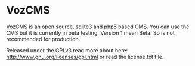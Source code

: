 VozCMS
======

VozCMS is an open source, sqlite3 and php5 based CMS.
You can use the CMS but it is currently in beta testing.
Version 1 mean Beta. So is not recommended for production.

Released under the GPLv3 read more about here: http://www.gnu.org/licenses/gpl.html or read the license.txt file.